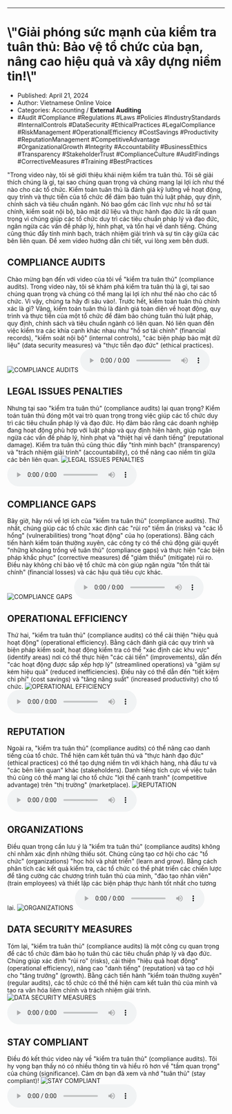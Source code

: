 
---

# \\"Giải phóng sức mạnh của kiểm tra tuân thủ: Bảo vệ tổ chức của bạn, nâng cao hiệu quả và xây dựng niềm tin!\\\"

- Published: April 21, 2024
- Author: Vietnamese Online Voice
- Categories: Accounting / **External Auditing**
- #Audit #Compliance #Regulations #Laws #Policies #IndustryStandards #InternalControls #DataSecurity #EthicalPractices #LegalCompliance #RiskManagement #OperationalEfficiency #CostSavings #Productivity #ReputationManagement #CompetitiveAdvantage #OrganizationalGrowth #Integrity #Accountability #BusinessEthics #Transparency #StakeholderTrust #ComplianceCulture #AuditFindings #CorrectiveMeasures #Training #BestPractices

"Trong video này, tôi sẽ giới thiệu khái niệm kiểm tra tuân thủ. Tôi sẽ giải thích chúng là gì, tại sao chúng quan trọng và chúng mang lại lợi ích như thế nào cho các tổ chức. Kiểm toán tuân thủ là đánh giá kỹ lưỡng về hoạt động, quy trình và thực tiễn của tổ chức để đảm bảo tuân thủ luật pháp, quy định, chính sách và tiêu chuẩn ngành. Nó bao gồm các lĩnh vực như hồ sơ tài chính, kiểm soát nội bộ, bảo mật dữ liệu và thực hành đạo đức là rất quan trọng vì chúng giúp các tổ chức duy trì các tiêu chuẩn pháp lý và đạo đức, ngăn ngừa các vấn đề pháp lý, hình phạt, và tổn hại về danh tiếng. Chúng cũng thúc đẩy tính minh bạch, trách nhiệm giải trình và sự tin cậy giữa các bên liên quan. Để xem video hướng dẫn chi tiết, vui lòng xem bên dưới.


## COMPLIANCE AUDITS

Chào mừng bạn đến với video của tôi về "kiểm tra tuân thủ" (compliance audits). Trong video này, tôi sẽ khám phá kiểm tra tuân thủ là gì, tại sao chúng quan trọng và chúng có thể mang lại lợi ích như thế nào cho các tổ chức. Vì vậy, chúng ta hãy đi sâu vào!. Trước hết, kiểm toán tuân thủ chính xác là gì? Vâng, kiểm toán tuân thủ là đánh giá toàn diện về hoạt động, quy trình và thực tiễn của một tổ chức để đảm bảo chúng tuân thủ luật pháp, quy định, chính sách và tiêu chuẩn ngành có liên quan. Nó liên quan đến việc kiểm tra các khía cạnh khác nhau như "hồ sơ tài chính" (financial records), "kiểm soát nội bộ" (internal controls), "các biện pháp bảo mật dữ liệu" (data security measures) và "thực tiễn đạo đức" (ethical practices).
![COMPLIANCE AUDITS](https://http-archiver-apis-production-80.schnworks.com/storage/images/transitions/2024-04-21/transition--33014426892-Montserrat-SemiBold-1A237E.jpg)
<audio controls>
    <source src="https://http-archiver-apis-production-80.schnworks.com/storage/audio/file-28143006887.mp3" type="audio/mpeg">
</audio>



## LEGAL ISSUES PENALTIES

Nhưng tại sao "kiểm tra tuân thủ" (compliance audits) lại quan trọng? Kiểm toán tuân thủ đóng một vai trò quan trọng trong việc giúp các tổ chức duy trì các tiêu chuẩn pháp lý và đạo đức. Họ đảm bảo rằng các doanh nghiệp đang hoạt động phù hợp với luật pháp và quy định hiện hành, giúp ngăn ngừa các vấn đề pháp lý, hình phạt và "thiệt hại về danh tiếng" (reputational damage). Kiểm tra tuân thủ cũng thúc đẩy "tính minh bạch" (transparency) và "trách nhiệm giải trình" (accountability), có thể nâng cao niềm tin giữa các bên liên quan.
![LEGAL ISSUES PENALTIES](https://http-archiver-apis-production-80.schnworks.com/storage/images/transitions/2024-04-21/transition--12051887025-Montserrat-Medium-7B1FA2.jpg)
<audio controls>
    <source src="https://http-archiver-apis-production-80.schnworks.com/storage/audio/file-29699686841.mp3" type="audio/mpeg">
</audio>



## COMPLIANCE GAPS

Bây giờ, hãy nói về lợi ích của "kiểm tra tuân thủ" (compliance audits). Thứ nhất, chúng giúp các tổ chức xác định các "rủi ro" tiềm ẩn (risks) và "các lỗ hổng" (vulnerabilities) trong "hoạt động" của họ (operations). Bằng cách tiến hành kiểm toán thường xuyên, các công ty có thể chủ động giải quyết "những khoảng trống về tuân thủ" (compliance gaps) và thực hiện "các biện pháp khắc phục" (corrective measures) để "giảm thiểu" (mitigate) rủi ro. Điều này không chỉ bảo vệ tổ chức mà còn giúp ngăn ngừa "tổn thất tài chính" (financial losses) và các hậu quả tiêu cực khác.
![COMPLIANCE GAPS](https://http-archiver-apis-production-80.schnworks.com/storage/images/transitions/2024-04-21/transition-7084469464-Montserrat-Regular-673AB7.jpg)
<audio controls>
    <source src="https://http-archiver-apis-production-80.schnworks.com/storage/audio/file-21186882590.mp3" type="audio/mpeg">
</audio>



## OPERATIONAL EFFICIENCY

Thứ hai, "kiểm tra tuân thủ" (compliance audits) có thể cải thiện "hiệu quả hoạt động" (operational efficiency). Bằng cách đánh giá các quy trình và biện pháp kiểm soát, hoạt động kiểm tra có thể "xác định các khu vực" (identify areas) nơi có thể thực hiện "các cải tiến" (improvements), dẫn đến "các hoạt động được sắp xếp hợp lý" (streamlined operations) và "giảm sự kém hiệu quả" (reduced inefficiencies). Điều này có thể dẫn đến "tiết kiệm chi phí" (cost savings) và "tăng năng suất" (increased productivity) cho tổ chức.
![OPERATIONAL EFFICIENCY](https://http-archiver-apis-production-80.schnworks.com/storage/images/transitions/2024-04-21/transition--19737368545-Montserrat-Medium-004895.jpg)
<audio controls>
    <source src="https://http-archiver-apis-production-80.schnworks.com/storage/audio/file-2228676561.mp3" type="audio/mpeg">
</audio>



## REPUTATION

Ngoài ra, "kiểm tra tuân thủ" (compliance audits) có thể nâng cao danh tiếng của tổ chức. Thể hiện cam kết tuân thủ và "thực hành đạo đức" (ethical practices) có thể tạo dựng niềm tin với khách hàng, nhà đầu tư và "các bên liên quan" khác (stakeholders). Danh tiếng tích cực về việc tuân thủ cũng có thể mang lại cho tổ chức "lợi thế cạnh tranh" (competitive advantage) trên "thị trường" (marketplace).
![REPUTATION](https://http-archiver-apis-production-80.schnworks.com/storage/images/transitions/2024-04-21/transition--12326911786-Montserrat-ExtraBold-7B1FA2.jpg)
<audio controls>
    <source src="https://http-archiver-apis-production-80.schnworks.com/storage/audio/file-11022967111.mp3" type="audio/mpeg">
</audio>



## ORGANIZATIONS

Điều quan trọng cần lưu ý là "kiểm tra tuân thủ" (compliance audits) không chỉ nhằm xác định những thiếu sót. Chúng cũng tạo cơ hội cho các "tổ chức" (organizations) "học hỏi và phát triển" (learn and grow). Bằng cách phân tích các kết quả kiểm tra, các tổ chức có thể phát triển các chiến lược để tăng cường các chương trình tuân thủ của mình, "đào tạo nhân viên" (train employees) và thiết lập các biện pháp thực hành tốt nhất cho tương lai.
![ORGANIZATIONS](https://http-archiver-apis-production-80.schnworks.com/storage/images/transitions/2024-04-21/transition--36313037587-Montserrat-Regular-7B1FA2.jpg)
<audio controls>
    <source src="https://http-archiver-apis-production-80.schnworks.com/storage/audio/file-7462659820.mp3" type="audio/mpeg">
</audio>



## DATA SECURITY MEASURES

Tóm lại, "kiểm tra tuân thủ" (compliance audits) là một công cụ quan trọng để các tổ chức đảm bảo họ tuân thủ các tiêu chuẩn pháp lý và đạo đức. Chúng giúp xác định "rủi ro" (risks), cải thiện "hiệu quả hoạt động" (operational efficiency), nâng cao "danh tiếng" (reputation) và tạo cơ hội cho "tăng trưởng" (growth). Bằng cách tiến hành "kiểm toán thường xuyên" (regular audits), các tổ chức có thể thể hiện cam kết tuân thủ của mình và tạo ra văn hóa liêm chính và trách nhiệm giải trình.
![DATA SECURITY MEASURES](https://http-archiver-apis-production-80.schnworks.com/storage/images/transitions/2024-04-21/transition--10877670042-Montserrat-SemiBold-4A148C.jpg)
<audio controls>
    <source src="https://http-archiver-apis-production-80.schnworks.com/storage/audio/file-66461299871.mp3" type="audio/mpeg">
</audio>



## STAY COMPLIANT

Điều đó kết thúc video này về "kiểm tra tuân thủ" (compliance audits). Tôi hy vọng bạn thấy nó có nhiều thông tin và hiểu rõ hơn về "tầm quan trọng" của chúng (significance). Cảm ơn bạn đã xem và nhớ "tuân thủ" (stay compliant)!
![STAY COMPLIANT](https://http-archiver-apis-production-80.schnworks.com/storage/images/transitions/2024-04-21/transition-18777722873-Montserrat-Medium-1A237E.jpg)
<audio controls>
    <source src="https://http-archiver-apis-production-80.schnworks.com/storage/audio/file-1942661069.mp3" type="audio/mpeg">
</audio>

